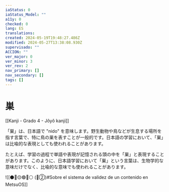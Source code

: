 ```yaml
---
iaStatus: 0
iaStatus_Model: ""
a11y: 0
checked: 0
lang: ES
translations: 
created: 2024-05-19T19:48:27.486Z
modified: 2024-05-27T13:38:08.930Z
supervisado: ""
ACCION: ""
ver_major: 0
ver_minor: 3
ver_rev: 2
nav_primary: []
nav_secondary: []
tags: []
---
```

# 巣

[[Kanji - Grado 4 - Jôyô kanji]]

「巣」は、日本語で "nido" を意味します。野生動物や鳥などが生息する場所を指す言葉で、特に鳥の巣を表すことが一般的です。日本語の学習において、「巣」は比喩的な表現としても使われることがあります。

たとえば、学習の過程で単語や表現が記憶される頭の中を「巣」と表現することがあります。このように、日本語学習において「巣」という言葉は、生物学的な意味だけでなく、比喩的な意味でも使われることがあります。


![[⚫🔴🟡🟢🔵⚪ (🔴②)#Sobre el sistema de validez de un contenido en MetsuOS]]